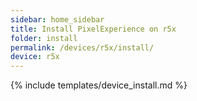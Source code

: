 ```yaml
---
sidebar: home_sidebar
title: Install PixelExperience on r5x
folder: install
permalink: /devices/r5x/install/
device: r5x
---
```

{% include templates/device_install.md %}